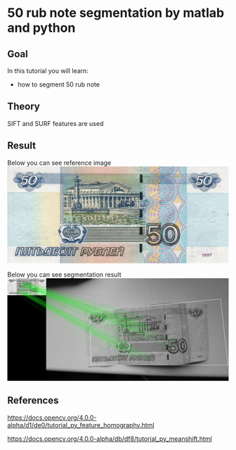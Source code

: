 50 rub note segmentation by matlab and python
==========================

Goal
----

In this tutorial you will learn:
-	how to segment 50 rub note

Theory
------

SIFT and SURF features are used

Result
------
Below you can see reference image
![Reference image](/www/images/box.jpg)

Below you can see segmentation result
![Result of segmentation](/www/images/out.jpg)

References
------
https://docs.opencv.org/4.0.0-alpha/d1/de0/tutorial_py_feature_homography.html

https://docs.opencv.org/4.0.0-alpha/db/df8/tutorial_py_meanshift.html
